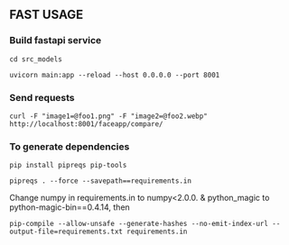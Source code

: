 ## FAST USAGE

### Build fastapi service
`cd src_models`

`uvicorn main:app --reload --host 0.0.0.0 --port 8001`


### Send requests

`curl -F "image1=@foo1.png" -F "image2=@foo2.webp" http://localhost:8001/faceapp/compare/`

### To generate dependencies
`pip install pipreqs pip-tools`

`pipreqs . --force --savepath==requirements.in`

Change numpy in requirements.in to numpy<2.0.0. & python_magic to python-magic-bin==0.4.14, then

`pip-compile --allow-unsafe --generate-hashes --no-emit-index-url --output-file=requirements.txt requirements.in`